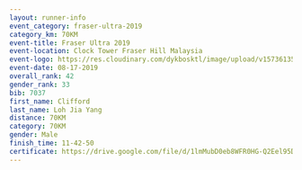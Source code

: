 ```yaml
---
layout: runner-info 
event_category: fraser-ultra-2019 
category_km: 70KM 
event-title: Fraser Ultra 2019 
event-location: Clock Tower Fraser Hill Malaysia 
event-logo: https://res.cloudinary.com/dykbosktl/image/upload/v1573613535/Logo/logo_mfst7w.jpg
event-date: 08-17-2019 
overall_rank: 42
gender_rank: 33
bib: 7037
first_name: Clifford
last_name: Loh Jia Yang
distance: 70KM
category: 70KM
gender: Male
finish_time: 11-42-50
certificate: https://drive.google.com/file/d/1lmMubD0eb8WFR0HG-Q2Eel95DhV8QHQO/view?usp=sharing
---
```

